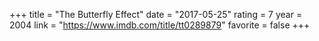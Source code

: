 +++
title = "The Butterfly Effect"
date = "2017-05-25"
rating = 7
year = 2004
link = "https://www.imdb.com/title/tt0289879"
favorite = false
+++
